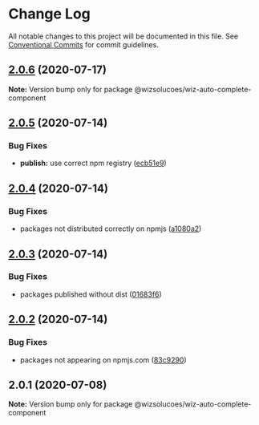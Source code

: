 # Change Log

All notable changes to this project will be documented in this file.
See [Conventional Commits](https://conventionalcommits.org) for commit guidelines.

## [2.0.6](https://github.com/wizsolucoes/wc-wiz-autocomplete/compare/@wizsolucoes/wiz-auto-complete-component@2.0.5...@wizsolucoes/wiz-auto-complete-component@2.0.6) (2020-07-17)

**Note:** Version bump only for package @wizsolucoes/wiz-auto-complete-component





## [2.0.5](https://github.com/wizsolucoes/wc-wiz-autocomplete/compare/@wizsolucoes/wiz-auto-complete-component@2.0.1...@wizsolucoes/wiz-auto-complete-component@2.0.5) (2020-07-14)


### Bug Fixes

* **publish:** use correct npm registry ([ecb51e9](https://github.com/wizsolucoes/wc-wiz-autocomplete/commit/ecb51e91ff54ea0a3a13dbb712e69e31552ea924))





## [2.0.4](https://github.com/wizsolucoes/wc-wiz-autocomplete/compare/@wizsolucoes/wiz-auto-complete-component@2.0.1...@wizsolucoes/wiz-auto-complete-component@2.0.4) (2020-07-14)


### Bug Fixes

* packages not distributed correctly on npmjs ([a1080a2](https://github.com/wizsolucoes/wc-wiz-autocomplete/commit/a1080a267e4aea2160f96d7d62911b6907d7c2ea))





## [2.0.3](https://github.com/wizsolucoes/wc-wiz-autocomplete/compare/@wizsolucoes/wiz-auto-complete-component@2.0.2...@wizsolucoes/wiz-auto-complete-component@2.0.3) (2020-07-14)


### Bug Fixes

* packages published without dist ([01683f6](https://github.com/wizsolucoes/wc-wiz-autocomplete/commit/01683f631796401524c1061cadf73269df50242b))





## [2.0.2](https://github.com/wizsolucoes/wc-wiz-autocomplete/compare/@wizsolucoes/wiz-auto-complete-component@2.0.1...@wizsolucoes/wiz-auto-complete-component@2.0.2) (2020-07-14)


### Bug Fixes

* packages not appearing on npmjs.com ([83c9290](https://github.com/wizsolucoes/wc-wiz-autocomplete/commit/83c92900f98d4dde02329c805c3a185b873d65cb))





## 2.0.1 (2020-07-08)

**Note:** Version bump only for package @wizsolucoes/wiz-auto-complete-component
